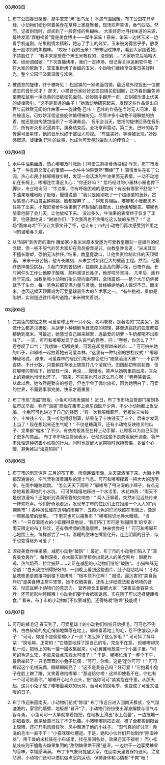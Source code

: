 #### 03月03日
1. 布丁公园春日聚餐，犀牛笨笨“烤”出乌龙！
本周气温回暖，布丁公园花开草绿，小动物们纷纷带着美食在草坪上家庭聚餐，现场欢声笑语，香气四溢。然而，记者到场时，却闻到了一股奇怪的焦糊味。
大家好奇地寻找味道的来源，最终发现“罪魁祸首”竟是美食博主——犀牛笨笨！原来，笨笨一边烤玉米一边看手机追剧，结果剧情太精彩，她忘了手上的烤架，玉米被烤得黑乎乎，散发出一股浓烈的焦糊味。
“哎呀！我的玉米！”笨笨回过神来，看到大家围着她，不禁脸红了：“我本来是想做个烤玉米教程的，没想到……”大家听完后哈哈大笑，纷纷调侃她：“下次直播烤串，我们一定捧场，但记得关掉追剧软件哦！”
在大家的帮助下，笨笨重新烤了香甜的玉米，小动物们继续享受春日美好时光，整个公园洋溢着温暖与欢笑。

2. 被遗忘的旋律，终于被听见！
松鼠镇的一家老面包铺，最近意外挖掘出一位被遗忘的音乐天才！
那天，小猫音乐家妙妙去面包铺买甜甜圈，正巧看到面包师栗栗松鼠用一摞泛黄的旧纸张包面包。妙妙随手翻开一页，立刻被乐谱上优美的旋律吸引。“这不是普通的曲子！”她激动地研究起来，发现这些作品竟出自百年前默默无闻的作曲家——旋律兔·巴咔！
巴咔的作品在当时无人问津，最终被遗忘。可妙妙深信这些旋律值得被听见。尽管许多小动物不理解她的执着，她还是自掏腰包组织了一场演奏会。
音乐会当天，悠扬的旋律回荡在音乐厅，所有听众都沉浸其中，演奏结束后，全场掌声雷动。第二天，巴咔的名字传遍可爱星球，他的音乐也终于被世人珍视。
“有些美好，等待被发现。”妙妙感慨道。旋律兔·巴咔的故事，也成为可爱星球最动人的传奇之一。

#### 03月04日
1. 水牛牛油果面瘫，热心嘟嘟及时救助！(可爱三群排骨汤投稿)
昨天，布丁市发生了一件有趣又暖心的事情——水牛牛油果竟然“面瘫”了！
事情发生在布丁公园，热心市民小猪嘟嘟散步时，发现一向活泼的牛油果面无表情，一动不动地趴在长椅上。嘟嘟连忙凑近关心：“你还好吗？”
恰巧经过的小雁林小雁也停下脚步，专业地询问：“牛油果，你有呼吸困难的感觉吗？有没有哪里不舒服？”
牛油果艰难地眨了眨眼，慢慢说道：“我只是刚刚吃了一个超级酸的菠萝，然后感觉心不由自主砰砰跳，脸都酸麻了……”
得知真相后，嘟嘟和小雁都忍不住笑了出来。小雁赶紧给牛油果倒了杯甜甜的蜂蜜水，让他缓解酸意。嘟嘟也陪着他聊了会儿天，让他放松下来。
没过多久，牛油果的表情终于恢复了正常，他感激地说：“谢谢你们！下次我再也不贪嘴吃这么酸的东西了！”
这场“面瘫乌龙”不仅让大家笑开了怀，也让布丁市的小动物们再次感受到邻里之间的温暖与关爱。

2. 从“陷阱”到传奇的画作
雕塑家小象米米原本受邀为可爱教皇雕刻一座雄伟的纪念碑，但一些不服气的艺术家却在背后搬弄是非，向教皇谗言道：“米米其实不擅长雕塑，恐怕无法胜任。”结果，教皇竟改口，让他负责绘制宏伟的天顶壁画。
米米十分苦恼，他专长雕刻，从未尝试如此巨大的壁画工程。然而，他最终选择接受挑战，关起门来刻苦钻研，独自爬上高高的脚手架，日夜作画。长时间仰头工作让他脖子酸痛，颜料滴进长鼻子，他却咬牙坚持。
几年后，画作终于完成。当教皇和小动物们抬头望向画布时，全场震撼——整个大厅仿佛被赋予了生命，每一笔色彩都充满力量与灵魂。曾经嫉妒他的人惊讶不已，而米米，也因这幅天顶画成为可爱星球最伟大的艺术家之一。
“有些挑战，看似是陷阱，实则是通往传奇的道路。”米米微笑着说。

#### 03月05日
1. 完美兔的放松之旅
可爱星球上有一只小兔，名叫卷卷，是著名的“完美兔”。她做什么都追求极致，从胡萝卜种植到毛茸茸度的梳理，甚至连跳跃的弧度都要精确到毫米。可最近，她感觉自己越来越累，连最爱的胡萝卜牛奶都喝不出甜味了。
一天，可可和嘟嘟发现了垂头丧气的卷卷，问：“卷卷，你怎么了？”
卷卷叹了口气：“我想做一切都完美，可现在却觉得越来越难……”
可可拍拍她的爪子，和嘟嘟一起拉着她去可爱森林。“这里有一种特别的放松仪式！”嘟嘟神秘地说。
原来，可爱森林的居民们每天都会进行“随意滚滚大赛”——不讲求姿势、不计分数，只要躺在草地上随意打几个滚就行。团团起初有些犹豫，但在嘟嘟的带动下，她轻轻一滚、再滚……慢慢地，笑声从她嘴里跑出来，耳朵上的紧绷也悄悄松开了。
“原来，不完美也可以这么开心啊！”卷卷笑着说。
从此以后，她依然是勤奋的卷卷，但也学会了偶尔放松，因为她明白了：可爱的世界，不需要事事完美，快乐才最重要！

2. 布丁市现“海盗”商贩，小兔可可揭发骗局！
近日，布丁市市场监管部门接到多位市民举报，称有“海盗”商贩在集市上卖东西缺斤少两，不少小动物都上当受骗。
小兔可可也讲述了自己的经历：“有一次我买糖葫芦，老板说三块钱一个，十块钱三个。我一听觉得好划算，结果花了十块钱买了三个，后来才发现上当了！现在想起来还生气呢！”
不仅是糖葫芦，还有小动物反映称买的瓜子、坚果都“缩水”了不少。有些商贩甚至在秤上动手脚，让顾客以为自己买到了更多的商品。
布丁市市场监管局表示，已经对这些不良商贩展开调查，将严肃处理这种坑害小动物的行为。同时也提醒大家购物时保持警惕，多留个心眼，避免掉进“海盗陷阱”！

#### 03月06日
1. 布丁市的雨天惊喜
三月的布丁市，雨滴连着雨滴，从天空洒落下来。大街小巷都湿漉漉的，空气里弥漫着甜甜的泥土气息。可可和嘟嘟撑着一把大大的透明伞，在雨中蹦蹦跳跳。
“怎么天天下雨啊？”嘟嘟甩了甩沾湿的小蹄子，有点无奈地看着满地的小水坑。
可可笑嘻嘻地踩进一个水洼里，水花四溅：“雨天不是很浪漫吗？还能听到滴滴答答的交响曲！”
两人正聊着，突然听见远处传来一阵欢呼声。他们好奇地走近，发现布丁市的住民们正在搭建一个大大的“雨棚集市”！各种摊位藏在透明的雨棚下，五颜六色的灯光映照在雨滴上，像是一颗颗晶莹的糖果。
“下雨天也可以摆集市？”嘟嘟惊讶地睁大眼睛。
“当然！”一只穿着雨衣的小狐狸得意地说，“我们布丁市可是‘甜甜雨季’的专家！雨天限定的布丁热饮，还有香喷喷的雨露蛋糕，快来尝尝吧！”
可可和嘟嘟开心地围上去，每样都尝了一口。温暖的甜味在嘴里化开，连连阴雨的日子，似乎也变得格外可爱了！

2. 深夜美食炸弹来袭，减肥小动物“破防”！
最近，布丁市的小动物们陷入了“深夜美食轰炸”。每到深夜，各大聊天群里都会出现诱人的美食照片：酥脆炸鸡、热气奶茶、拉丝披萨……让正在减肥的小动物们纷纷“破防”。
小猫咪咪无奈道：“白天我控制得好好的，一到晚上看到这些图片，肚子就咕咕叫！”小松鼠吱吱更是直接冲到楼下烧烤摊：“根本顶不住啊！”
据说，最厉害的“美食轰炸机”是美食博主犀牛笨笨，她不仅晒美食，还附上详细做法和香喷喷的音效，彻底瓦解小动物们的意志力。
营养师仓王提醒大家：“深夜进食容易长胖，还可能影响睡眠哦！小动物们要学会抵御诱惑，实在饿了可以选择健康零食。”
看来，布丁市的小动物们不仅要减肥，还得练就“防馋”技能呢！

#### 03月07日
1. 可可的掉毛记
春天到了，可爱星球上的小动物们纷纷开始换毛。可可也不例外，白白软软的兔毛悄悄地飘落在地上。嘟嘟看着地上的毛，忍不住皱起小鼻子：“可可，你是不是偷偷缩小了一点？怎么掉了这么多毛？”
可可抖了抖耳朵：“换毛嘛，正常的！”它随意地踩了踩自己的毛，完全不在意。
但嘟嘟却灵机一动，把地上的毛一撮一撮收集起来，小心翼翼地放进一个小篮子里。“可可的毛这么软，不拿来做点东西太可惜了！”
于是，嘟嘟忙活了一整个下午，最后举起了一只毛茸茸的小兔子玩偶：“可可，你看，这是‘迷你可可’！”
可可捧起这个毛绒玩偶，眼睛瞬间亮了：“这不是我自己吗？好可爱！”它抱着小兔子在脸上蹭了蹭，又笑着递给嘟嘟：“那送给你啦！这样即使我不在，你也有一个可可陪着你。”
嘟嘟开心地点点头，把“迷你可可”紧紧抱在怀里。从那天起，这只小兔子成了嘟嘟最喜欢的玩具，而可可的换毛季，也变成了可爱又温暖的日子。

2. 布丁市迎来回南天，小动物们花式“除湿”
布丁市近日进入回南天模式，空气湿漉漉的，家里的墙壁、地板都“冒汗”了，小动物们纷纷使出浑身解数与湿气斗智斗勇。
小兔可可一大早就拿着拖把，在地板上滑出“水上芭蕾”，一边拖地一边唱着歌，倒是给自己找了不少乐趣。小猪嘟嘟则把衣服、被子全都搬到阳台上晾晒，还打开电风扇狂吹，风中飘满了他的小袜子。
“湿气真的好讨厌！刚洗的毛巾一直不干！”小猫咪咪吐槽道。于是，她和小伙伴们开始制作“除湿神器”，用干燥的米粒装在小布袋里，挂在房间各处，效果还真不错呢！
而小松鼠吱吱则干脆跑去糖果集团的“甜甜糖果烘干房”避湿，一边烘干一边享受糖果的香味，幸福感满满。
布丁市气象局提醒大家，在回南天里要保持通风，注意防滑，小动物们还可以借机做点室内运动，保持身体和心情都“干爽”哦！